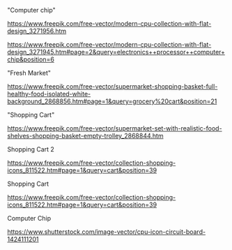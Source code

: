 
"Computer chip"

https://www.freepik.com/free-vector/modern-cpu-collection-with-flat-design_3271956.htm

https://www.freepik.com/free-vector/modern-cpu-collection-with-flat-design_3271945.htm#page=2&query=electronics++processor++computer+chip&position=6


"Fresh Market"

https://www.freepik.com/free-vector/supermarket-shopping-basket-full-healthy-food-isolated-white-background_2868856.htm#page=1&query=grocery%20cart&position=21


"Shopping Cart"

https://www.freepik.com/free-vector/supermarket-set-with-realistic-food-shelves-shopping-basket-empty-trolley_2868844.htm


Shopping Cart 2

https://www.freepik.com/free-vector/collection-shopping-icons_811522.htm#page=1&query=cart&position=39


Shopping Cart

https://www.freepik.com/free-vector/collection-shopping-icons_811522.htm#page=1&query=cart&position=39


Computer Chip

https://www.shutterstock.com/image-vector/cpu-icon-circuit-board-1424111201
